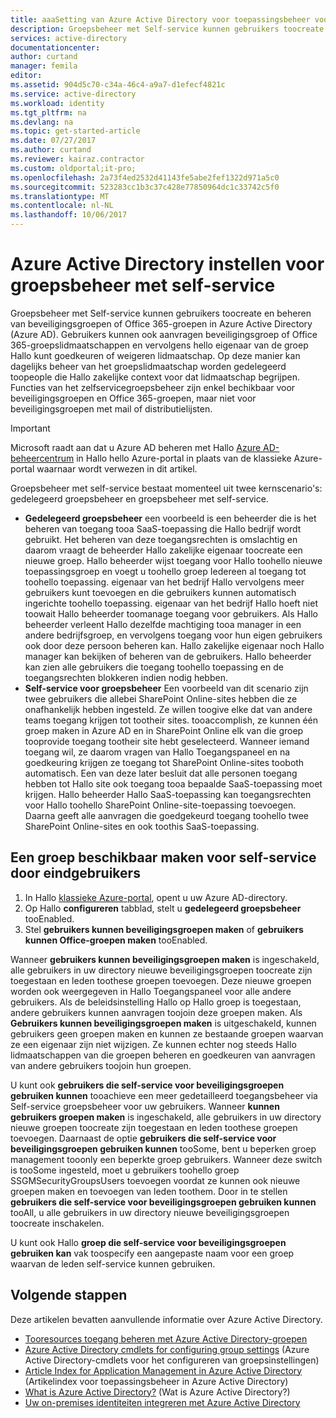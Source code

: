 ```yaml
---
title: aaaSetting van Azure Active Directory voor toepassingsbeheer voor toegang tot selfservice | Microsoft Docs
description: Groepsbeheer met Self-service kunnen gebruikers toocreate en beheren van beveiligingsgroepen of Office 365-groepen in Azure Active Directory en aanbiedingen gebruikers Hallo mogelijkheid toorequest beveiligingsgroep of Office 365-groepslidmaatschappen
services: active-directory
documentationcenter: 
author: curtand
manager: femila
editor: 
ms.assetid: 904d5c70-c34a-46c4-a9a7-d1efecf4821c
ms.service: active-directory
ms.workload: identity
ms.tgt_pltfrm: na
ms.devlang: na
ms.topic: get-started-article
ms.date: 07/27/2017
ms.author: curtand
ms.reviewer: kairaz.contractor
ms.custom: oldportal;it-pro;
ms.openlocfilehash: 2a73f4ed2532d41143fe5abe2fef1322d971a5c0
ms.sourcegitcommit: 523283cc1b3c37c428e77850964dc1c33742c5f0
ms.translationtype: MT
ms.contentlocale: nl-NL
ms.lasthandoff: 10/06/2017
---
```

# <a name="setting-up-azure-active-directory-for-self-service-group-management"></a>Azure Active Directory instellen voor groepsbeheer met self-service
Groepsbeheer met Self-service kunnen gebruikers toocreate en beheren van beveiligingsgroepen of Office 365-groepen in Azure Active Directory (Azure AD). Gebruikers kunnen ook aanvragen beveiligingsgroep of Office 365-groepslidmaatschappen en vervolgens hello eigenaar van de groep Hallo kunt goedkeuren of weigeren lidmaatschap. Op deze manier kan dagelijks beheer van het groepslidmaatschap worden gedelegeerd toopeople die Hallo zakelijke context voor dat lidmaatschap begrijpen. Functies van het zelfservicegroepsbeheer zijn enkel bechikbaar voor beveiligingsgroepen en Office 365-groepen, maar niet voor beveiligingsgroepen met mail of distributielijsten.

> [!IMPORTANT]
> Microsoft raadt aan dat u Azure AD beheren met Hallo [Azure AD-beheercentrum](https://aad.portal.azure.com) in Hallo hello Azure-portal in plaats van de klassieke Azure-portal waarnaar wordt verwezen in dit artikel.

Groepsbeheer met self-service bestaat momenteel uit twee kernscenario's: gedelegeerd groepsbeheer en groepsbeheer met self-service.

* **Gedelegeerd groepsbeheer** een voorbeeld is een beheerder die is het beheren van toegang tooa SaaS-toepassing die Hallo bedrijf wordt gebruikt. Het beheren van deze toegangsrechten is omslachtig en daarom vraagt de beheerder Hallo zakelijke eigenaar toocreate een nieuwe groep. Hallo beheerder wijst toegang voor Hallo toohello nieuwe toepassingsgroep en voegt u toohello groep Iedereen al toegang tot toohello toepassing. eigenaar van het bedrijf Hallo vervolgens meer gebruikers kunt toevoegen en die gebruikers kunnen automatisch ingerichte toohello toepassing. eigenaar van het bedrijf Hallo hoeft niet toowait Hallo beheerder toomanage toegang voor gebruikers. Als Hallo beheerder verleent Hallo dezelfde machtiging tooa manager in een andere bedrijfsgroep, en vervolgens toegang voor hun eigen gebruikers ook door deze persoon beheren kan. Hallo zakelijke eigenaar noch Hallo manager kan bekijken of beheren van de gebruikers. Hallo beheerder kan zien alle gebruikers die toegang toohello toepassing en de toegangsrechten blokkeren indien nodig hebben.
* **Self-service voor groepsbeheer** Een voorbeeld van dit scenario zijn twee gebruikers die allebei SharePoint Online-sites hebben die ze onafhankelijk hebben ingesteld. Ze willen toogive elke dat van andere teams toegang krijgen tot tootheir sites. tooaccomplish, ze kunnen één groep maken in Azure AD en in SharePoint Online elk van die groep tooprovide toegang tootheir site hebt geselecteerd. Wanneer iemand toegang wil, ze daarom vragen van Hallo Toegangspaneel en na goedkeuring krijgen ze toegang tot SharePoint Online-sites tooboth automatisch. Een van deze later besluit dat alle personen toegang hebben tot Hallo site ook toegang tooa bepaalde SaaS-toepassing moet krijgen. Hallo beheerder Hallo SaaS-toepassing kan toegangsrechten voor Hallo toohello SharePoint Online-site-toepassing toevoegen. Daarna geeft alle aanvragen die goedgekeurd toegang toohello twee SharePoint Online-sites en ook toothis SaaS-toepassing.

## <a name="making-a-group-available-for-end-user-self-service"></a>Een groep beschikbaar maken voor self-service door eindgebruikers
1. In Hallo [klassieke Azure-portal](https://manage.windowsazure.com), opent u uw Azure AD-directory.
2. Op Hallo **configureren** tabblad, stelt u **gedelegeerd groepsbeheer** tooEnabled.
3. Stel **gebruikers kunnen beveiligingsgroepen maken** of **gebruikers kunnen Office-groepen maken** tooEnabled.

Wanneer **gebruikers kunnen beveiligingsgroepen maken** is ingeschakeld, alle gebruikers in uw directory nieuwe beveiligingsgroepen toocreate zijn toegestaan en leden toothese groepen toevoegen. Deze nieuwe groepen worden ook weergegeven in Hallo Toegangspaneel voor alle andere gebruikers. Als de beleidsinstelling Hallo op Hallo groep is toegestaan, andere gebruikers kunnen aanvragen toojoin deze groepen maken. Als **Gebruikers kunnen beveiligingsgroepen maken** is uitgeschakeld, kunnen gebruikers geen groepen maken en kunnen ze bestaande groepen waarvan ze een eigenaar zijn niet wijzigen. Ze kunnen echter nog steeds Hallo lidmaatschappen van die groepen beheren en goedkeuren van aanvragen van andere gebruikers toojoin hun groepen.

U kunt ook **gebruikers die self-service voor beveiligingsgroepen gebruiken kunnen** tooachieve een meer gedetailleerd toegangsbeheer via Self-service groepsbeheer voor uw gebruikers. Wanneer **kunnen gebruikers groepen maken** is ingeschakeld, alle gebruikers in uw directory nieuwe groepen toocreate zijn toegestaan en leden toothese groepen toevoegen. Daarnaast de optie **gebruikers die self-service voor beveiligingsgroepen gebruiken kunnen** tooSome, bent u beperken groep management tooonly een beperkte groep gebruikers. Wanneer deze switch is tooSome ingesteld, moet u gebruikers toohello groep SSGMSecurityGroupsUsers toevoegen voordat ze kunnen ook nieuwe groepen maken en toevoegen van leden toothem. Door in te stellen **gebruikers die self-service voor beveiligingsgroepen gebruiken kunnen** tooAll, u alle gebruikers in uw directory nieuwe beveiligingsgroepen toocreate inschakelen.

U kunt ook Hallo **groep die self-service voor beveiligingsgroepen gebruiken kan** vak toospecify een aangepaste naam voor een groep waarvan de leden self-service kunnen gebruiken.

## <a name="next-steps"></a>Volgende stappen
Deze artikelen bevatten aanvullende informatie over Azure Active Directory.

* [Tooresources toegang beheren met Azure Active Directory-groepen](active-directory-manage-groups.md)
* [Azure Active Directory cmdlets for configuring group settings](active-directory-accessmanagement-groups-settings-cmdlets.md) (Azure Active Directory-cmdlets voor het configureren van groepsinstellingen)
* [Article Index for Application Management in Azure Active Directory](active-directory-apps-index.md) (Artikelindex voor toepassingsbeheer in Azure Active Directory)
* [What is Azure Active Directory?](active-directory-whatis.md) (Wat is Azure Active Directory?)
* [Uw on-premises identiteiten integreren met Azure Active Directory](active-directory-aadconnect.md)
